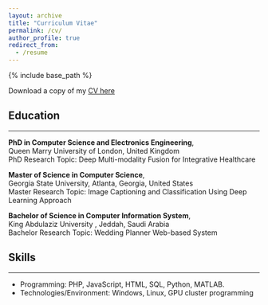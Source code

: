 ```yaml
---
layout: archive
title: "Curriculum Vitae"
permalink: /cv/
author_profile: true
redirect_from:
  - /resume
---
```


{% include base_path %}

Download a copy of my [CV here](https://raw.githubusercontent.com/omniaalwazzan/omniaalwazzan.github.io/master/files/OmniaCV_LaTeX.pdf)

## Education
-----------------------
**PhD in Computer Science and Electronics Engineering**,<br>
Queen Marry University of London, United Kingdom<br>
PhD Research Topic: Deep Multi-modality Fusion for Integrative Healthcare<br>

**Master of Science in Computer Science**,<br>
Georgia State University, Atlanta, Georgia, United States<br>
Master Research Topic: Image Captioning and Classification Using Deep Learning Approach<br>

**Bachelor of Science in Computer Information System**,<br>
King Abdulaziz University , Jeddah, Saudi Arabia<br>
Bachelor Research Topic: Wedding Planner Web-based System<br>

## Skills
-----------------------
* Programming: PHP, JavaScript, HTML, SQL, Python, MATLAB.
* Technologies/Environment: Windows, Linux, GPU cluster programming


